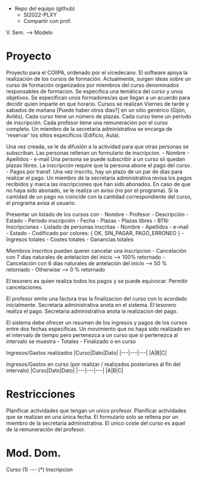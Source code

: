 - Repo del equipo (github)
	- SI2022-PLXY
	- Compartir con prof.

V. Sem. --> Modelo

# Proyecto
Proyecto para el COIIPA, ordenado por el vicedecano. El software apoya la realización de los cursos de formación.
Actualmente, surgen ideas sobre un curso de formación organizados por miembros del curso denominados responsables de formacion.
Se especifica una temática del curso y unos objetivos. Se especifican unos formadores/as que llegan a un acuerdo para decidir quien imparte en que horario.
Cursos se realizan Viernes de tarde y sabados de mañana [Puede haber otros días?] en un sitio genérico (Gijón, Avilés).
Cada curso tiene un número de plazas.
Cada curso tiene un período de inscripción.
Cada profesor tiene una remuneración por el curso completo.
Un miembro de la secretaría administrativa se encarga de 'reservar' los sitios específicos (Edificio, Aula).

Una vez creada, se le da difusión a la actividad para que otras personas se subscriban.
Las personas rellenan un formulario de inscripcion.
	- Nombre
	- Apellidos
	- e-mail
Una persona se puede subscribir a un curso sii quedan plazas libres.
La inscripción require que la persona abone el pago del curso.
	- Pagos por transf.
Una vez inscrito, hay un plazo de un par de dias para realizar el pago.
	Un miembro de la secretaría administrativa revisa los pagos recibidos y marca las inscripciones que han sido abonados.
	En caso de que no haya sido abonado, se le realiza un aviso (no por el programa).
	Si la cantidad de un pago no coincide con la cantidad correspondiente del curso, el programa avisa al usuario.
	
Presentar un listado de los cursos con 
	- Nombre
	- Profesor
	- Descripción
	- Estado
	- Período inscripción
	- Fecha
	- Plazas
	- Plazas libres
	- BTN: Inscripciones
		- Listado de personas inscritas
			- Nombre
			- Apellidos
			- e-mail
			- Estado
				- Codificado por colores: { OK, SIN_PAGAR, PAGO_ERRONEO }
	- Ingresos totales
	- Costes totales
	- Ganancias totales
	
Miembros inscritos pueden querer cancelar una inscripcion
	- Cancelación con 7 dias naturales de antelacion del inicio --> 100% retornado
	- Cancelación con 6 días naturales de antelación del inicio --> 50 % retornado
	- Otherwise													--> 0  % retornado

El tesorero es quien realiza todos los pagos y se puede equivocar. Permitir cancelaciones.

El profesor emite una factura tras la finalizacion del curso con lo acordado inicialmente.
Secretaria administrativa anota en el sistema.
El tesorero realiza el pago.
Secretaria administrativa anota la realizacion del pago.

El sistema debe ofrecer un resumen de los ingresos y pagos de los cursos entre dos fechas específicas.
	Un movimiento que no haya sido realizado en el intervalo de tiempo pero pertenezca a un curso que si pertenezca al intervalo se muestra
	- Totales
	- Finalizado o en curso

Ingresos/Gastos realizados
|Curso|Dato|Dato|
|---|---|---|
|A|B|C|

Ingresos/Gastos en curso (por realizar / realizados posteriores al fin del intervalo)
|Curso|Dato|Dato|
|---|---|---|
|A|B|C|

# Restricciones
Planificar actividades que tengan un unico profesor.
Planificar actividades que se realizan en una única fecha.
El formulario solo se rellena por un miembro de la secretaría administrativa.
El unico coste del curso es aquel de la remuneración del profesor.

# Mod. Dom.
Curso (1) --- (*) Inscripcion
